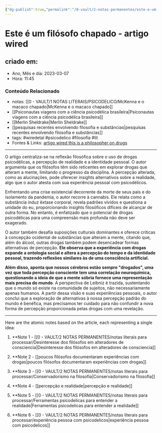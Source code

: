 ```yaml
---
{"dg-publish":true,"permalink":"/0-vault/2-notas-permanentes/este-e-um-filosofo-chapado-artigo-wired/","tags":["permanente","wiredetal","psicodelico","filosofia","lit"],"dgHomeLink":true,"dgShowLocalGraph":true,"dgShowFileTree":true,"dgEnableSearch":true,"noteIcon":""}
---
```


# Este é um filósofo chapado - artigo wired

## criado em: 

- Ano, Mês e dia: 2023-03-07
- Hora: 11:45

### Conteúdo Relacionado

- notas: [[0 - VAULT/1 NOTAS LITERAIS/PSICODELICO/McKenna e o macaco chapado\|McKenna e o macaco chapado]]
- [[Psiconautas viagens com a ciência psicodélica brasileira\|Psiconautas viagens com a ciência psicodélica brasileira]]
- [[Merlin Sheldrake\|Merlin Sheldrake]]
- [[pesquisas recentes envolvendo filosofia e substâncias\|pesquisas recentes envolvendo filosofia e substâncias]]
- tags: #wiredetal #psicodelico #filosofia #lit 
- Fontes & Links: [artigo wired this is a philosopher on drugs](https://www.wired.com/story/this-is-a-philosopher-on-drugs/)
---

O artigo centraliza-se na reflexão filosófica sobre o uso de drogas psicodélicas, a percepção de realidade e a identidade pessoal. O autor argumenta que os filósofos têm sido reticentes em explorar drogas que alteram a mente, limitando o progresso da disciplina. A percepção alterada, como as alucinações, pode oferecer insights alternativos sobre a realidade, algo que o autor atesta com sua experiência pessoal com psicodélicos.

Enfrentando uma crise existencial decorrente da morte de seus pais e do isolamento da pandemia, o autor recorre à cannabis. Ele relata como a substância induz êxtase corporal, revela padrões vívidos e questiona a unidade do eu, proporcionando insights filosóficos difíceis de alcançar de outra forma. No entanto, é enfatizado que o potencial de drogas psicodélicas para uma compreensão mais profunda não deve ser exagerado.

O autor também desafia suposições culturais dominantes e oferece críticas à concepção ocidental de substâncias que alteram a mente, citando que, além do álcool, outras drogas também podem desencadear formas alternativas de percepção. **Ele observa que a experiência com drogas expande a ontologia social e altera a percepção do tempo e da identidade pessoal, trazendo reflexões similares às de uma consciência artificial.**

**Além disso, aponta que nossos cérebros estão sempre "drogados", uma vez que toda percepção consciente tem uma correlação neuroquímica, questionando a ideia de que a mente sóbria fornece uma representação mais precisa do mundo**. A perspectiva de Leibniz é trazida, sustentando que o mundo só existe na comunidade de sujeitos, não necessariamente apenas humanos. A partir dessa visão e suas experiências pessoais, o autor conclui que a exploração de alternativas à nossa percepção padrão do mundo é benéfica, mas precisamos ter cuidado para não confundir a nova forma de percepção proporcionada pelas drogas com uma revelação.

---

Here are the atomic notes based on the article, each representing a single idea:

1. **Note 1 - [[0 - VAULT/2 NOTAS PERMANENTES/notas literais para processar/Desinteresse dos filósofos em alteradores de consciencia\|Desinteresse dos filósofos em alteradores de consciencia]]

2. **Note 2 - [[poucos filósofos documentaram experiências com drogas\|poucos filósofos documentaram experiências com drogas]]

3. **Note 3 - [[0 - VAULT/2 NOTAS PERMANENTES/notas literais para processar/Conservadorismo na filosofia\|Conservadorismo na filosofia]]

4. **Note 4 - [[percepção e realidade\|percepção e realidade]]

5. **Note 5 - [[0 - VAULT/2 NOTAS PERMANENTES/notas literais para processar/Ferramentas psicodelicas para entender a realidade\|Ferramentas psicodelicas para entender a realidade]]

6. **Note 6 - [[0 - VAULT/2 NOTAS PERMANENTES/notas literais para processar/experiência pessoa com psicodelicos\|experiência pessoa com psicodelicos]]